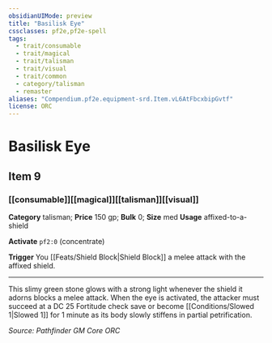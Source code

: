 ```yaml
---
obsidianUIMode: preview
title: "Basilisk Eye"
cssclasses: pf2e,pf2e-spell
tags:
  - trait/consumable
  - trait/magical
  - trait/talisman
  - trait/visual
  - trait/common
  - category/talisman
  - remaster
aliases: "Compendium.pf2e.equipment-srd.Item.vL6AtFbcxbipGvtf"
license: ORC
---
```

# Basilisk Eye
## Item 9
### [[consumable]][[magical]][[talisman]][[visual]]

**Category** talisman; 
**Price** 150 gp; 
**Bulk** 0; **Size** med
**Usage** affixed-to-a-shield

**Activate** `pf2:0` (concentrate)

**Trigger** You [[Feats/Shield Block|Shield Block]] a melee attack with the affixed shield.

* * *

This slimy green stone glows with a strong light whenever the shield it adorns blocks a melee attack. When the eye is activated, the attacker must succeed at a DC 25 Fortitude check save or become [[Conditions/Slowed 1|Slowed 1]] for 1 minute as its body slowly stiffens in partial petrification.

*Source: Pathfinder GM Core*
*ORC*